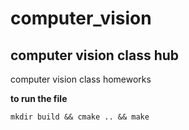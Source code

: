 # computer_vision
computer vision class hub
----------
computer vision class homeworks





**to run the file**
```
mkdir build && cmake .. && make
```
